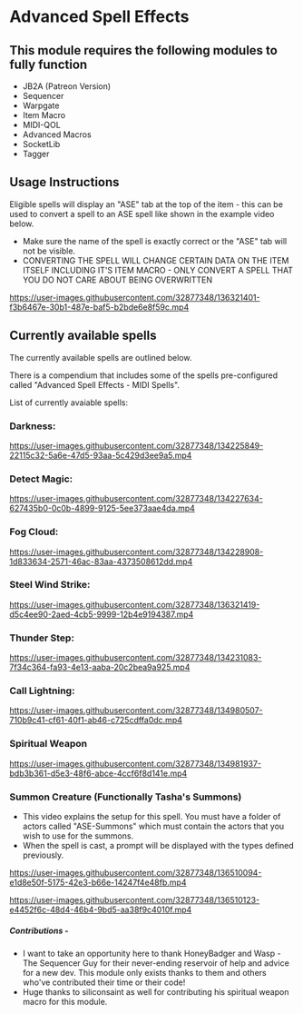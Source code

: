 # Advanced Spell Effects

## This module requires the following modules to fully function
- JB2A (Patreon Version)
- Sequencer
- Warpgate
- Item Macro
- MIDI-QOL
- Advanced Macros
- SocketLib
- Tagger

## Usage Instructions
Eligible spells will display an "ASE" tab at the top of the item - this can be used to convert a spell to an ASE spell like shown in the example video below.
- Make sure the name of the spell is exactly correct or the "ASE" tab will not be visible.
- CONVERTING THE SPELL WILL CHANGE CERTAIN DATA ON THE ITEM ITSELF INCLUDING IT'S ITEM MACRO - ONLY CONVERT A SPELL THAT YOU DO NOT CARE ABOUT BEING OVERWRITTEN

https://user-images.githubusercontent.com/32877348/136321401-f3b6467e-30b1-487e-baf5-b2bde6e8f59c.mp4


## Currently available spells
The currently available spells are outlined below. 

There is a compendium that includes some of the spells pre-configured called "Advanced Spell Effects - MIDI Spells".

List of currently avaiable spells: 

### Darkness:
https://user-images.githubusercontent.com/32877348/134225849-22115c32-5a6e-47d5-93aa-5c429d3ee9a5.mp4

### Detect Magic:
https://user-images.githubusercontent.com/32877348/134227634-627435b0-0c0b-4899-9125-5ee373aae4da.mp4

### Fog Cloud:
https://user-images.githubusercontent.com/32877348/134228908-1d833634-2571-46ac-83aa-4373508612dd.mp4

### Steel Wind Strike:
https://user-images.githubusercontent.com/32877348/136321419-d5c4ee90-2aed-4cb5-9999-12b4e9194387.mp4

### Thunder Step:
https://user-images.githubusercontent.com/32877348/134231083-7f34c364-fa93-4e13-aaba-20c2bea9a925.mp4

### Call Lightning:
https://user-images.githubusercontent.com/32877348/134980507-710b9c41-cf61-40f1-ab46-c725cdffa0dc.mp4

### Spiritual Weapon
https://user-images.githubusercontent.com/32877348/134981937-bdb3b361-d5e3-48f6-abce-4ccf6f8d141e.mp4

### Summon Creature (Functionally Tasha's Summons)
- This video explains the setup for this spell. You must have a folder of actors called "ASE-Summons" which must contain the actors that you wish to use for the summons.
- When the spell is cast, a prompt will be displayed with the types defined previously. 

https://user-images.githubusercontent.com/32877348/136510094-e1d8e50f-5175-42e3-b66e-14247f4e48fb.mp4

https://user-images.githubusercontent.com/32877348/136510123-e4452f6c-48d4-46b4-9bd5-aa38f9c4010f.mp4

##### Contributions - 
- I want to take an opportunity here to thank HoneyBadger and Wasp - The Sequencer Guy for their never-ending reservoir of help and advice for a new dev. This module only exists thanks to them and others who've contributed their time or their code!
 - Huge thanks to siliconsaint as well for contributing his spiritual weapon macro for this module.
